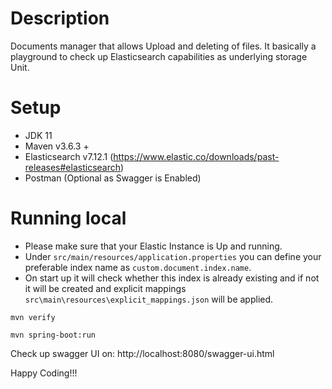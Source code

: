 # Description
Documents manager that allows Upload and deleting of files. It basically a playground to check up Elasticsearch capabilities as underlying storage Unit.

# Setup
- JDK 11
- Maven v3.6.3 +  
- Elasticsearch v7.12.1 (https://www.elastic.co/downloads/past-releases#elasticsearch)
- Postman (Optional as Swagger is Enabled)

# Running local
 - Please make sure that your Elastic Instance is Up and running.
 - Under `src/main/resources/application.properties` you can define your preferable index name as `custom.document.index.name`. 
 - On start up it will check whether this index is already existing and if not it will be created and explicit mappings `src\main\resources\explicit_mappings.json` will be applied. 

````
mvn verify
````

````
mvn spring-boot:run
````
Check up swagger UI on: http://localhost:8080/swagger-ui.html

Happy Coding!!!
